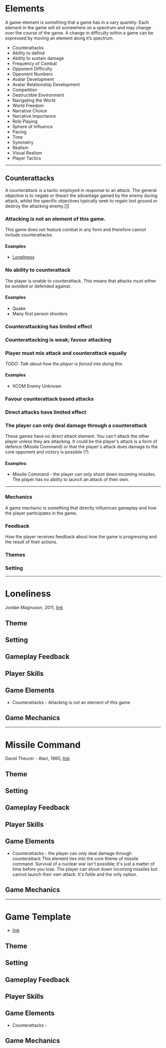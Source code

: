 # Elements
A game-element is something that a game has in a vary quantity. Each element in the game will sit somewhere on a spectrum and may change over the course of the game. A change in difficulty within a game can be expressed by moving an element along it’s spectrum.

- Counterattacks
- Ability to defind
- Ability to sustain damage
- Frequency of Combat
- Opponent Difficulty
- Opponent Numbers
- Avatar Development
- Avatar Relationship Development
- Competition
- Destructible Environment
- Navigating the World
- World Freedom
- Narrative Choice
- Narrative Importance
- Role Playing
- Sphere of Influence
- Pacing
- Time
- Symmetry
- Realism
- Visual Realism
- Player Tactics

---
## Counterattacks
A counterattack is a tactic employed in response to an attack. The general objective is to negate or thwart the advantage gained by the enemy during attack, whilst the specific objectives typically seek to regain lost ground or destroy the attacking enemy.[[1]](http://en.wikipedia.org/wiki/Counterattack)

### Attacking is not an element of this game.
This game does not feature combat in any form and therefore cannot include counterattacks.

#### Examples
- [Loneliness](http://www.necessarygames.com/my-games/loneliness)

### No ability to counterattack
The player is unable to counterattack. This means that attacks must either be avoided or defended against.

#### Examples
- Quake
- Many first person shooters

### Counterattacking has limited effect
### Counterattacking is weak; favour attacking
### Player must mix attack and counterattack equally
*TODO: Talk about how the player is forced into doing this*
#### Examples
- XCOM Enemy Unknown 

### Favour counterattack based attacks
### Direct attacks have limited effect

### The player can only deal damage through a counterattack
These games have no direct attack element. You can't attack the other player unless they are attacking. It could be the player's attack is a form of defence (Missile Command) or that the player's attack does damage to the core opponent and victory is possible (?).

#### Examples:
- Missile Command - the player can only shoot down incoming missiles. The player has no ability to launch an attack of their own.

---
### Mechanics
A game mechanic is something that directly influences gameplay and how the player participates in the game.
### Feedback
How the player receives feedback about how the game is progressing and the result of their actions.
### Themes
### Setting

---
# Loneliness
Jordan Magnuson, 2011, [link](http://www.necessarygames.com/my-games/loneliness)

## Theme
## Setting
## Gameplay Feedback
## Player Skills

## Game Elements
- Counterattacks - Attacking is not an element of this game

## Game Mechanics

---
# Missile Command
David Theurer - Atari, 1980, [link]()

## Theme
## Setting
## Gameplay Feedback
## Player Skills

## Game Elements
- Counterattacks - the player can only deal damage through counterattack
This element ties into the core theme of missile command. Survival of a nuclear war isn't possible; it's just a matter of time before you lose. The player can shoot down incoming missiles but cannot launch their own attack. It's futile and the only option.

## Game Mechanics

---
# Game Template
- [link]()

## Theme
## Setting
## Gameplay Feedback
## Player Skills

## Game Elements
- Counterattacks - 

## Game Mechanics
